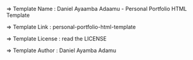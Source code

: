   =>  Template Name    : Daniel Ayaamba Adaamu - Personal Portfolio HTML Template

  =>  Template Link    : personal-portfolio-html-template

  =>  Template License : read the LICENSE

  =>  Template Author  : Daniel Ayamba Adamu
